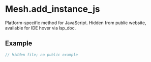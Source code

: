 # Mesh.add_instance_js

Platform-specific method for JavaScript.
Hidden from public website, available for IDE hover via lsp_doc.

## Example

```rust
// hidden file; no public example
```
